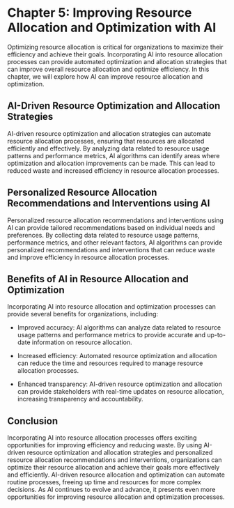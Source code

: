 Chapter 5: Improving Resource Allocation and Optimization with AI
=================================================================

Optimizing resource allocation is critical for organizations to maximize their efficiency and achieve their goals. Incorporating AI into resource allocation processes can provide automated optimization and allocation strategies that can improve overall resource allocation and optimize efficiency. In this chapter, we will explore how AI can improve resource allocation and optimization.

AI-Driven Resource Optimization and Allocation Strategies
---------------------------------------------------------

AI-driven resource optimization and allocation strategies can automate resource allocation processes, ensuring that resources are allocated efficiently and effectively. By analyzing data related to resource usage patterns and performance metrics, AI algorithms can identify areas where optimization and allocation improvements can be made. This can lead to reduced waste and increased efficiency in resource allocation processes.

Personalized Resource Allocation Recommendations and Interventions using AI
---------------------------------------------------------------------------

Personalized resource allocation recommendations and interventions using AI can provide tailored recommendations based on individual needs and preferences. By collecting data related to resource usage patterns, performance metrics, and other relevant factors, AI algorithms can provide personalized recommendations and interventions that can reduce waste and improve efficiency in resource allocation processes.

Benefits of AI in Resource Allocation and Optimization
------------------------------------------------------

Incorporating AI into resource allocation and optimization processes can provide several benefits for organizations, including:

* Improved accuracy: AI algorithms can analyze data related to resource usage patterns and performance metrics to provide accurate and up-to-date information on resource allocation.

* Increased efficiency: Automated resource optimization and allocation can reduce the time and resources required to manage resource allocation processes.

* Enhanced transparency: AI-driven resource optimization and allocation can provide stakeholders with real-time updates on resource allocation, increasing transparency and accountability.

Conclusion
----------

Incorporating AI into resource allocation processes offers exciting opportunities for improving efficiency and reducing waste. By using AI-driven resource optimization and allocation strategies and personalized resource allocation recommendations and interventions, organizations can optimize their resource allocation and achieve their goals more effectively and efficiently. AI-driven resource allocation and optimization can automate routine processes, freeing up time and resources for more complex decisions. As AI continues to evolve and advance, it presents even more opportunities for improving resource allocation and optimization processes.

